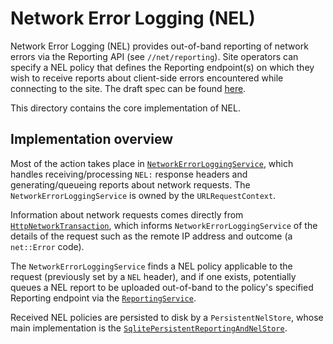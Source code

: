 # Network Error Logging (NEL)

Network Error Logging (NEL) provides out-of-band reporting of network errors
via the Reporting API (see `//net/reporting`). Site operators can specify a
NEL policy that defines the Reporting endpoint(s) on which they wish to receive
reports about client-side errors encountered while connecting to the site. The
draft spec can be found [here](https://w3c.github.io/network-error-logging/).

This directory contains the core implementation of NEL.

## Implementation overview

Most of the action takes place in
[`NetworkErrorLoggingService`](https://source.chromium.org/chromium/chromium/src/+/main:net/network_error_logging/network_error_logging_service.h;l=42;drc=a9e9d6cbb3e5920f9207118cf9501ff0745bb536),
which handles receiving/processing `NEL:` response headers and
generating/queueing reports about network requests. The
`NetworkErrorLoggingService` is owned by the `URLRequestContext`.

Information about network requests comes directly from
[`HttpNetworkTransaction`](https://source.chromium.org/chromium/chromium/src/+/main:net/http/http_network_transaction.cc;l=1364;drc=a9e9d6cbb3e5920f9207118cf9501ff0745bb536),
which informs `NetworkErrorLoggingService` of the details of the request such
as the remote IP address and outcome (a `net::Error` code).

The `NetworkErrorLoggingService` finds a NEL policy applicable to the request
(previously set by a `NEL` header), and if one exists, potentially queues a
NEL report to be uploaded out-of-band to the policy's specified Reporting
endpoint via the
[`ReportingService`](https://source.chromium.org/chromium/chromium/src/+/main:net/reporting/reporting_service.h;l=56;drc=c3305c04ac6800d488bfc8b2f3249fd13186984a).

Received NEL policies are persisted to disk by a `PersistentNelStore`, whose
main implementation is the
[`SqlitePersistentReportingAndNelStore`](https://source.chromium.org/chromium/chromium/src/+/main:net/extras/sqlite/sqlite_persistent_reporting_and_nel_store.h;l=30;drc=456596a0b27623349d38e49d0e9812b24d47d5d8).
